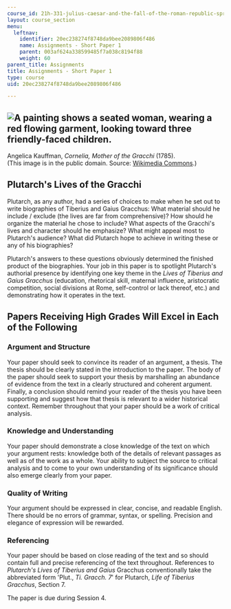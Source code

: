 ```yaml
---
course_id: 21h-331-julius-caesar-and-the-fall-of-the-roman-republic-spring-2016
layout: course_section
menu:
  leftnav:
    identifier: 20ec238274f8748da9bee2089806f486
    name: Assignments - Short Paper 1
    parent: 003af624a338599485f7a038c8194f88
    weight: 60
parent_title: Assignments
title: Assignments - Short Paper 1
type: course
uid: 20ec238274f8748da9bee2089806f486

---
```


![A painting shows a seated woman, wearing a red flowing garment, looking toward three friendly-faced children.](/coursemedia/21h-331-julius-caesar-and-the-fall-of-the-roman-republic-spring-2016/0d7cca8d3110064078909ebbf473ad92_Short-paper-option-1.jpg)
-------------------------------------------------------------------------------------------------------------------------------------------------------------------------------------------------------------------------------------------------------------

Angelica Kauffman, _Cornelia, Mother of the Gracchi_ (1785).  
(This image is in the public domain. Source: [Wikimedia Commons](https://commons.wikimedia.org/wiki/File:Kauffmann_Cornelia_mater_Gracchorum.jpg).)

Plutarch's Lives of the Gracchi
-------------------------------

Plutarch, as any author, had a series of choices to make when he set out to write biographies of Tiberius and Gaius Gracchus: What material should he include / exclude (the lives are far from comprehensive)? How should he organize the material he chose to include? What aspects of the Gracchi's lives and character should he emphasize? What might appeal most to Plutarch's audience? What did Plutarch hope to achieve in writing these or any of his biographies?

Plutarch's answers to these questions obviously determined the finished product of the biographies. Your job in this paper is to spotlight Plutarch's authorial presence by identifying one key theme in the _Lives of Tiberius and Gaius Gracchus_ (education, rhetorical skill, maternal influence, aristocratic competition, social divisions at Rome, self-control or lack thereof, etc.) and demonstrating how it operates in the text.

Papers Receiving High Grades Will Excel in Each of the Following
----------------------------------------------------------------

### Argument and Structure

Your paper should seek to convince its reader of an argument, a thesis. The thesis should be clearly stated in the introduction to the paper. The body of the paper should seek to support your thesis by marshalling an abundance of evidence from the text in a clearly structured and coherent argument. Finally, a conclusion should remind your reader of the thesis you have been supporting and suggest how that thesis is relevant to a wider historical context. Remember throughout that your paper should be a work of critical analysis.

### Knowledge and Understanding

Your paper should demonstrate a close knowledge of the text on which your argument rests: knowledge both of the details of relevant passages as well as of the work as a whole. Your ability to subject the source to critical analysis and to come to your own understanding of its significance should also emerge clearly from your paper.

### Quality of Writing

Your argument should be expressed in clear, concise, and readable English. There should be no errors of grammar, syntax, or spelling. Precision and elegance of expression will be rewarded.

### Referencing

Your paper should be based on close reading of the text and so should contain full and precise referencing of the text throughout. References to _Plutarch's Lives of Tiberius and Gaius_ Gracchus conventionally take the abbreviated form 'Plut., _Ti. Gracch. 7_' for Plutarch, _Life of Tiberius Gracchus_, Section 7.

The paper is due during Session 4.